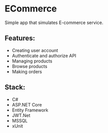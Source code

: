 # ECommerce
Simple app that simulates E-commerce service.

## Features:
- Creating user account
- Authenticate and authorize API
- Managing products
- Browse products
- Making orders

## Stack:
- C#
- ASP.NET Core
- Entity Framework
- JWT.Net
- MSSQL
- xUnit
